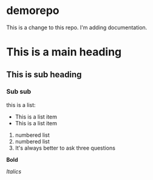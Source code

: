 # demorepo

This is a change to this repo. I'm adding documentation.

# This is a main heading
## This is sub heading
### Sub sub

this is a list:
* This is a list item
* This is a list item

1. numbered list
2. numbered list
3. It's always better to ask three questions

**Bold**

*Italics*

